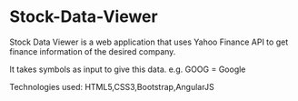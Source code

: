 # Stock-Data-Viewer

Stock Data Viewer is a web application that uses Yahoo Finance API to get 
finance information of the desired company.

It takes symbols as input to give this data.
e.g. GOOG = Google

Technologies used: HTML5,CSS3,Bootstrap,AngularJS

 
